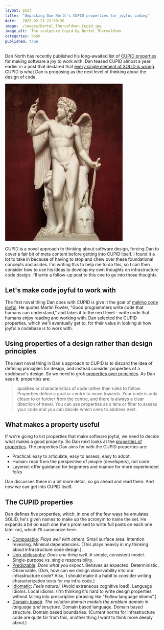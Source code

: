 ```yaml
---
layout: post
title:  "Unpacking Dan North's CUPID properties for joyful coding"
date:   2022-02-23 22:20:20
image:  /images/Bertel_Thorvaldsen_Cupid.jpg
image_alt:  The sculpture Cupid by Bertel Thorvaldsen
categories: book
published: true
---
```


Dan North has recently published his long-awaited list of [CUPID properties](https://dannorth.net/2022/02/10/cupid-for-joyful-coding/) for making software a joy to work with. Dan teased CUPID almost a year earlier in a post that declared that [every single element of SOLID is wrong](https://dannorth.net/2021/03/16/cupid-the-back-story/). CUPID is what Dan is proposing as the next level of thinking about the design of code.

![The sculpture Cupid by Bertel Thorvaldsen](/images/Bertel_Thorvaldsen_Cupid.jpg)

CUPID is a novel approach to thinking about software design, forcing Dan to cover a fair bit of meta content before getting into CUPID itself. I found it a lot to take in because of having to stop and chew over these foundational concepts and asides. I'm writing this to help me to do this, so I can then consider how to use his ideas to develop my own thoughts on infrastructure code design. I'll write a follow-up post to this one to go into those thoughts.


## Let's make code joyful to work with

The first novel thing Dan does with CUPID is give it the goal of [making code joyful](https://dannorth.net/2022/02/10/cupid-for-joyful-coding/#joyful-software). He quotes Martin Fowler, "Good programmers write code that humans can understand," and takes it to the next level - write code that humans enjoy reading and working with. Dan selected the CUPID properties, which we'll eventually get to, for their value in looking at how joyful a codebase is to work with.


## Using properties of a design rather than design principles

The next novel thing in Dan's approach to CUPID is to discard the idea of defining principles for design, and instead consider properties of a codebase's design. So we need to grok [properties over principles](https://dannorth.net/2022/02/10/cupid-for-joyful-coding/#properties-over-principles). As Dan sees it, properties are:

> qualities or characteristics of code rather than rules to follow. Properties define a goal or centre to move towards. Your code is only closer to or further from the centre, and there is always a clear direction of travel. You can use properties as a lens or filter to assess your code and you can decide which ones to address next.


## What makes a property useful

If we're going to list properties that make software joyful, we need to decide what makes a good property. So Dan next looks at the [properties of properties](https://dannorth.net/2022/02/10/cupid-for-joyful-coding/#properties-of-properties). The properties Dan aims for with the CUPID properties are:

* Practical: easy to articulate, easy to assess, easy to adopt.
* Human: read from the perspective of people (developers), not code
* Layered: offer guidance for beginners and nuance for more experienced folks

Dan discusses these in a bit more detail, so go ahead and read them. And now we can get into CUPID itself.


## The CUPID properties

Dan defines five properties, which, in one of the few ways he emulates SOLID, he's given names to make up the acronym to name the set. He expands a bit on each one (he's promised to write full posts on each one later on), which I'll summarize here.

* [Composable](https://dannorth.net/2022/02/10/cupid-for-joyful-coding/#composable): _Plays well with others_. Small surface area. Intention revealing. Minimal dependencies. (This plays heavily in my thinking about infrastructure code design.)
* [Unix philosophy](https://dannorth.net/2022/02/10/cupid-for-joyful-coding/#unix-philosophy): _Does one thing well_. A simple, consistent model. Single-purpose vs. single responsibility.
* [Predictable](https://dannorth.net/2022/02/10/cupid-for-joyful-coding/#predictable): _Does what you expect_. Behaves as expected. Deterministic. Observable. (Ooh, how can we design observability into our infrastructure code? Also, I should make it a habit to consider writing characterization tests for my infra code.)
* [Idiomatic](https://dannorth.net/2022/02/10/cupid-for-joyful-coding/#idiomatic): _Feels natural_. (Avoid extraneous cognitive load). Language idioms. Local idioms. (I'm thinking it's hard to write design properties without falling into prescriptive phrasing like "Follow language idioms".)
* [Domain-based](https://dannorth.net/2022/02/10/cupid-for-joyful-coding/#domain-based): _The solution domain models the problem domain in language and structure_. Domain based language. Domain based structure. Domain based boundaries. (Current norms for infrastructure code are quite far from this, another thing I want to think more deeply about.)

